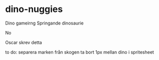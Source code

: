 # dino-nuggies

Dino gameirng
Springande dinosaurie

No 

Oscar skrev detta 

to do:
separera marken från skogen 
ta bort 1px mellan dino i spritesheet